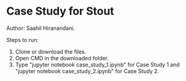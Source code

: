 # Case Study for Stout 
Author: Saahil Hiranandani. 


Steps to run: 
1. Clone or download the files.
2. Open CMD in the downloaded folder.
3. Type "jupyter notebook case_study_1.ipynb" for Case Study 1 and "jupyter notebook case_study_2.ipynb" for Case Study 2.
